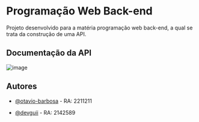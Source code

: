 
# Programação Web Back-end

Projeto desenvolvido para a matéria programação web back-end, a qual se trata da construção de uma API.
## Documentação da API

![image](https://github.com/otavio-barbosa/web-back-end-final-project/assets/85796227/6fab0365-5733-4e60-b9de-3eba99a31567)

## Autores

- [@otavio-barbosa](https://www.github.com/otavio-barbosa) - RA: 2211211


- [@devguii](https://github.com/devguii) - RA: 2142589
